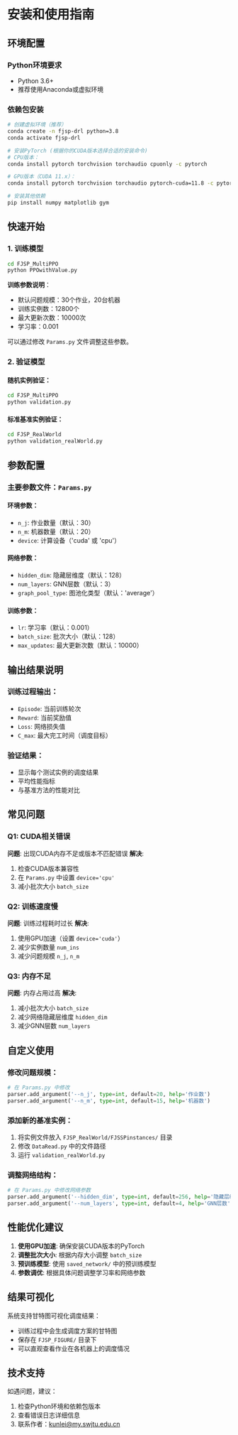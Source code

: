 # 安装和使用指南

## 环境配置

### Python环境要求
- Python 3.6+
- 推荐使用Anaconda或虚拟环境

### 依赖包安装

```bash
# 创建虚拟环境（推荐）
conda create -n fjsp-drl python=3.8
conda activate fjsp-drl

# 安装PyTorch (根据你的CUDA版本选择合适的安装命令)
# CPU版本：
conda install pytorch torchvision torchaudio cpuonly -c pytorch

# GPU版本（CUDA 11.x）：
conda install pytorch torchvision torchaudio pytorch-cuda=11.8 -c pytorch -c nvidia

# 安装其他依赖
pip install numpy matplotlib gym
```

## 快速开始

### 1. 训练模型

```bash
cd FJSP_MultiPPO
python PPOwithValue.py
```

**训练参数说明**：
- 默认问题规模：30个作业，20台机器
- 训练实例数：12800个
- 最大更新次数：10000次
- 学习率：0.001

可以通过修改 `Params.py` 文件调整这些参数。

### 2. 验证模型

#### 随机实例验证：
```bash
cd FJSP_MultiPPO
python validation.py
```

#### 标准基准实例验证：
```bash
cd FJSP_RealWorld
python validation_realWorld.py
```

## 参数配置

### 主要参数文件：`Params.py`

#### 环境参数：
- `n_j`: 作业数量（默认：30）
- `n_m`: 机器数量（默认：20）
- `device`: 计算设备（'cuda' 或 'cpu'）

#### 网络参数：
- `hidden_dim`: 隐藏层维度（默认：128）
- `num_layers`: GNN层数（默认：3）
- `graph_pool_type`: 图池化类型（默认：'average'）

#### 训练参数：
- `lr`: 学习率（默认：0.001）
- `batch_size`: 批次大小（默认：128）
- `max_updates`: 最大更新次数（默认：10000）

## 输出结果说明

### 训练过程输出：
- `Episode`: 当前训练轮次
- `Reward`: 当前奖励值
- `Loss`: 网络损失值
- `C_max`: 最大完工时间（调度目标）

### 验证结果：
- 显示每个测试实例的调度结果
- 平均性能指标
- 与基准方法的性能对比

## 常见问题

### Q1: CUDA相关错误
**问题**: 出现CUDA内存不足或版本不匹配错误
**解决**: 
1. 检查CUDA版本兼容性
2. 在 `Params.py` 中设置 `device='cpu'`
3. 减小批次大小 `batch_size`

### Q2: 训练速度慢
**问题**: 训练过程耗时过长
**解决**:
1. 使用GPU加速（设置 `device='cuda'`）
2. 减少实例数量 `num_ins`
3. 减少问题规模 `n_j`, `n_m`

### Q3: 内存不足
**问题**: 内存占用过高
**解决**:
1. 减小批次大小 `batch_size`
2. 减少网络隐藏层维度 `hidden_dim`
3. 减少GNN层数 `num_layers`

## 自定义使用

### 修改问题规模：
```python
# 在 Params.py 中修改
parser.add_argument('--n_j', type=int, default=20, help='作业数')
parser.add_argument('--n_m', type=int, default=15, help='机器数')
```

### 添加新的基准实例：
1. 将实例文件放入 `FJSP_RealWorld/FJSSPinstances/` 目录
2. 修改 `DataRead.py` 中的文件路径
3. 运行 `validation_realWorld.py`

### 调整网络结构：
```python
# 在 Params.py 中修改网络参数
parser.add_argument('--hidden_dim', type=int, default=256, help='隐藏层维度')
parser.add_argument('--num_layers', type=int, default=4, help='GNN层数')
```

## 性能优化建议

1. **使用GPU加速**: 确保安装CUDA版本的PyTorch
2. **调整批次大小**: 根据内存大小调整 `batch_size`
3. **预训练模型**: 使用 `saved_network/` 中的预训练模型
4. **参数调优**: 根据具体问题调整学习率和网络参数

## 结果可视化

系统支持甘特图可视化调度结果：
- 训练过程中会生成调度方案的甘特图
- 保存在 `FJSP_FIGURE/` 目录下
- 可以直观查看作业在各机器上的调度情况

## 技术支持

如遇问题，建议：
1. 检查Python环境和依赖包版本
2. 查看错误日志详细信息
3. 联系作者：kunlei@my.swjtu.edu.cn
